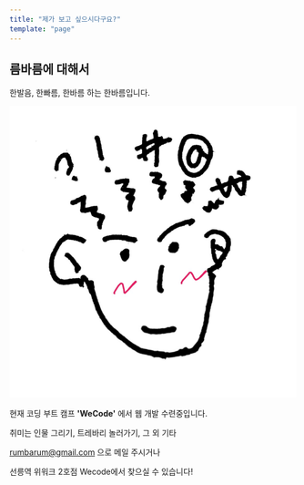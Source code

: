 ```yaml
---
title: "제가 보고 싶으시다구요?"
template: "page"
---
```


## 름바름에 대해서

한발음, 한빠름, 한바름 하는 한바름입니다.

![대충 머리에서 이것저것(감정, 생각, 재정, 느낌) 튀어나오는 그림의 주인공 ](/media/rumbarum.png)

현재 코딩 부트 캠프 **'WeCode'** 에서 웹 개발 수련중입니다.

취미는 인물 그리기, 트레바리 놀러가기, 그 외 기타  



rumbarum@gmail.com 으로 메일 주시거나

선릉역 위워크 2호점 Wecode에서 찾으실 수 있습니다! 